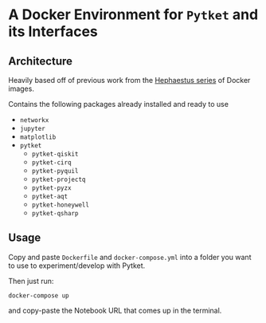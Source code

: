 # A Docker Environment for `Pytket` and its Interfaces

## Architecture

Heavily based off of previous work from the [Hephaestus series](https://github.com/Quantum-Computing-at-Davis/Hephaestus) of Docker images.

Contains the following packages already installed and ready to use

* `networkx`
* `jupyter`
* `matplotlib`
* `pytket`
  * `pytket-qiskit`
  * `pytket-cirq`
  * `pytket-pyquil`
  * `pytket-projectq`
  * `pytket-pyzx`
  * `pytket-aqt`
  * `pytket-honeywell`
  * `pytket-qsharp`

## Usage

Copy and paste `Dockerfile` and `docker-compose.yml` into a folder you want to use to experiment/develop with Pytket. 

Then just run:

```
docker-compose up
```

and copy-paste the Notebook URL that comes up in the terminal.